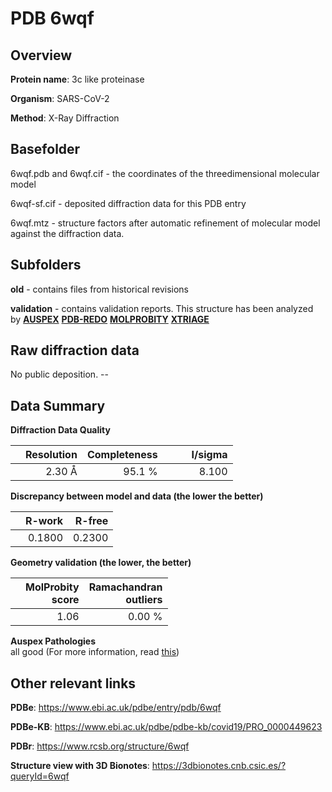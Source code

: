 # PDB 6wqf

## Overview

**Protein name**: 3c like proteinase

**Organism**: SARS-CoV-2

**Method**: X-Ray Diffraction



## Basefolder

6wqf.pdb and 6wqf.cif - the coordinates of the threedimensional molecular model

6wqf-sf.cif - deposited diffraction data for this PDB entry

6wqf.mtz - structure factors after automatic refinement of molecular model against the diffraction data.

## Subfolders



**old** - contains files from historical revisions

**validation** - contains validation reports. This structure has been analyzed by [**AUSPEX**](https://github.com/thorn-lab/coronavirus_structural_task_force/tree/master/pdb/3c_like_proteinase/SARS-CoV-2/6wqf/validation/auspex) [**PDB-REDO**](https://github.com/thorn-lab/coronavirus_structural_task_force/tree/master/pdb/3c_like_proteinase/SARS-CoV-2/6wqf/validation/pdb-redo) [**MOLPROBITY**](https://github.com/thorn-lab/coronavirus_structural_task_force/tree/master/pdb/3c_like_proteinase/SARS-CoV-2/6wqf/validation/molprobity) [**XTRIAGE**](https://github.com/thorn-lab/coronavirus_structural_task_force/blob/master/pdb/3c_like_proteinase/SARS-CoV-2/6wqf/validation/Xtriage_output.log)  



## Raw diffraction data

No public deposition. --<br> 

## Data Summary
**Diffraction Data Quality**

|   | Resolution | Completeness| I/sigma |
|---|-------------:|----------------:|--------------:|
|   |2.30 Å|95.1  %|<img width=50/>8.100|

**Discrepancy between model and data (the lower the better)**

|   | **R-work**| **R-free**   
|---|-------------:|----------------:|           
||  0.1800|  0.2300|

**Geometry validation (the lower, the better)**

|   |**MolProbity<br>score**| **Ramachandran<br>outliers** 
|---|-------------:|----------------:|
||  1.06|  0.00 %|

**Auspex Pathologies**<br> all good (For more information, read [this](https://github.com/thorn-lab/coronavirus_structural_task_force/blob/master/pdb/3c_like_proteinase/SARS-CoV-2/6wqf/validation/auspex/6wqf_auspex_comments.txt))

 



## Other relevant links 
**PDBe**:  https://www.ebi.ac.uk/pdbe/entry/pdb/6wqf

**PDBe-KB**: https://www.ebi.ac.uk/pdbe/pdbe-kb/covid19/PRO_0000449623 
 
**PDBr**: https://www.rcsb.org/structure/6wqf 

**Structure view with 3D Bionotes**: https://3dbionotes.cnb.csic.es/?queryId=6wqf

